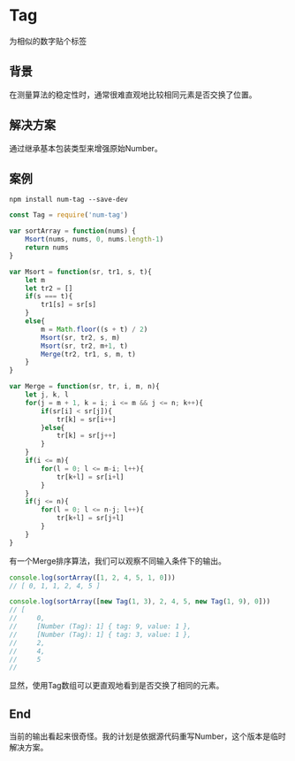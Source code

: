 # Tag

为相似的数字贴个标签

## 背景

在测量算法的稳定性时，通常很难直观地比较相同元素是否交换了位置。

## 解决方案

通过继承基本包装类型来增强原始Number。

## 案例

`npm install num-tag --save-dev`

```js
const Tag = require('num-tag')

var sortArray = function(nums) {
    Msort(nums, nums, 0, nums.length-1)
    return nums
}

var Msort = function(sr, tr1, s, t){
    let m
    let tr2 = []
    if(s === t){
        tr1[s] = sr[s]
    }
    else{
        m = Math.floor((s + t) / 2)
        Msort(sr, tr2, s, m)
        Msort(sr, tr2, m+1, t)
        Merge(tr2, tr1, s, m, t)
    }
}

var Merge = function(sr, tr, i, m, n){
    let j, k, l
    for(j = m + 1, k = i; i <= m && j <= n; k++){
        if(sr[i] < sr[j]){
            tr[k] = sr[i++]
        }else{
            tr[k] = sr[j++]
        }
    }
    if(i <= m){
        for(l = 0; l <= m-i; l++){
            tr[k+l] = sr[i+l]
        }
    }
    if(j <= n){
        for(l = 0; l <= n-j; l++){
            tr[k+l] = sr[j+l]
        }
    }
}
```

有一个Merge排序算法，我们可以观察不同输入条件下的输出。

```js
console.log(sortArray([1, 2, 4, 5, 1, 0]))
// [ 0, 1, 1, 2, 4, 5 ]
```

```js
console.log(sortArray([new Tag(1, 3), 2, 4, 5, new Tag(1, 9), 0]))
// [
//     0,
//     [Number (Tag): 1] { tag: 9, value: 1 },
//     [Number (Tag): 1] { tag: 3, value: 1 },
//     2,
//     4,
//     5
//
```

显然，使用Tag数组可以更直观地看到是否交换了相同的元素。

## End

当前的输出看起来很奇怪。我的计划是依据源代码重写Number，这个版本是临时解决方案。
